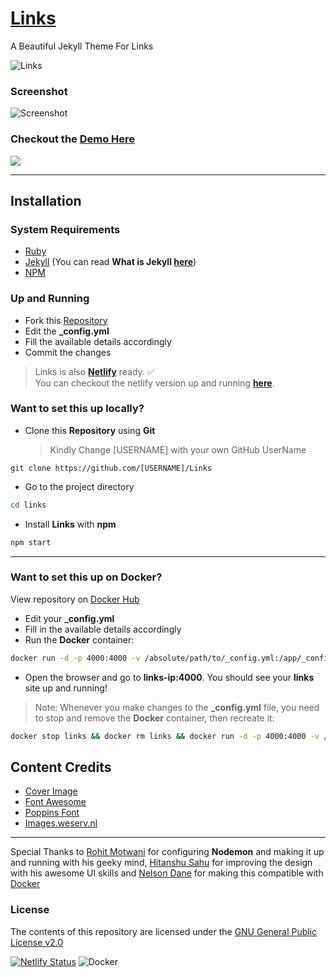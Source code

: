 # [Links](https://github.com/harsh98trivedi/Links)

A Beautiful Jekyll Theme For Links

![Links](https://raw.githubusercontent.com/harsh98trivedi/links/master/assets/images/links.jpg)

### Screenshot
![Screenshot](https://i.imgur.com/9uJrd9k.png)

### Checkout the [Demo Here](https://harsh98trivedi.github.io/links)

<a href="https://youtu.be/2J2_2gsCjtk"><img src="https://i.imgur.com/s7vdI7T.png"/></a>

---

## Installation 

### System Requirements
- [Ruby](https://www.ruby-lang.org/en/)
- [Jekyll](https://jekyllrb.com/) (You can read **What is Jekyll [here](https://github.com/jekyll/jekyll#jekyll)**)
- [NPM](https://npmjs.com/)

### Up and Running
- Fork this [Repository](https://github.com/harsh98trivedi/Links)<br>
- Edit the **_config.yml**
- Fill the available details accordingly
- Commit the changes

> Links is also [**Netlify**](https://www.netlify.com/) ready. ✅ <br>
You can checkout the netlify version up and running [**here**](https://htlink.netlify.app/).

### Want to set this up **locally**?
- Clone this **Repository** using **Git**<br>
    > Kindly Change [USERNAME] with your own GitHub UserName
``` git
git clone https://github.com/[USERNAME]/Links
```
- Go to the project directory
```bash
cd links
```
- Install **Links** with **npm**
``` bash
npm start
```
---

### Want to set this up on **Docker**?
View repository on [Docker Hub](https://hub.docker.com/r/harsh98trivedi/links)
- Edit your **_config.yml**
- Fill in the available details accordingly
- Run the **Docker** container:
```bash
docker run -d -p 4000:4000 -v /absolute/path/to/_config.yml:/app/_config.yml --name links harsh98trivedi/links:latest
```
- Open the browser and go to **links-ip:4000**. You should see your **links** site up and running!

> Note: Whenever you make changes to the **_config.yml** file, you need to stop and remove the **Docker** container, then recreate it:
```bash
docker stop links && docker rm links && docker run -d -p 4000:4000 -v /absolute/path/to/_config.yml:/app/_config.yml --name links harsh98trivedi/links:latest
```

## Content Credits
- [Cover Image](https://source.unsplash.com/)
- [Font Awesome](https://fontawesome.com/)
- [Poppins Font](https://fonts.google.com/specimen/Poppins)
- [Images.weserv.nl](https://images.weserv.nl/)

---

Special Thanks to [Rohit Motwani](https://github.com/rohittm) for configuring **Nodemon** and making it up and running with his geeky mind, [Hitanshu Sahu](https://www.behance.net/phantomcluster) for improving the design with his awesome UI skills and [Nelson Dane](https://github.com/NelsonDane) for making this compatible with [Docker](https://docker.com/)

### License

The contents of this repository are licensed under the [GNU General Public License v2.0](https://github.com/harsh98trivedi/Links/blob/master/LICENSE)

[![Netlify Status](https://api.netlify.com/api/v1/badges/2a02bd54-cdfc-4a4f-8ab6-59e45edddad8/deploy-status)](https://app.netlify.com/sites/htlink/deploys)
![Docker](https://img.shields.io/badge/docker-%230db7ed.svg?style=for-the-badge&logo=docker&logoColor=white)
